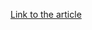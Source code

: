 [Link to the article](https://www.cisa.gov/news-events/alerts/2025/07/24/cisa-releases-six-industrial-control-systems-advisories)
